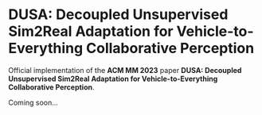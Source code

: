 # DUSA: Decoupled Unsupervised Sim2Real Adaptation for Vehicle-to-Everything Collaborative Perception

Official implementation of the **ACM MM 2023** paper **DUSA: Decoupled Unsupervised Sim2Real Adaptation for Vehicle-to-Everything Collaborative Perception**.

Coming soon...
